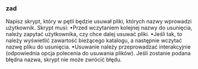 ### zad
Napisz skrypt, który w pętli będzie usuwał pliki, których nazwy wprowadzi użytkownik. Skrypt musi:
•Przed  wczytaniem  kolejnej  nazwy  do  usunięcia,  należy  zapytać użytkownika, czy chce dalej usuwać pliki. 
•Jeśli tak, to należy wyświetlić zawartość bieżącego katalogu, a następnie wczytać nazwę pliku do usunięcia. 
•Usuwanie  należy  przeprowadzać  interakcyjnie  (odpowiednia  opcja polecenia do usuwania plików). Jeśli zostanie podana błędna nazwa, skrypt nie może zwrócić błędu.